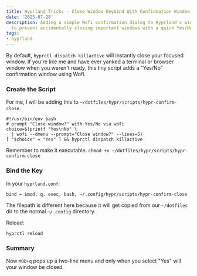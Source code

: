 ```yaml
---
title: Hyprland Tricks - Close Window Keybind With Confirmation Window
date: '2025-07-28'
description: Adding a simple Wofi confirmation dialog to Hyprland's window close keybind
  to prevent accidentally closing important windows with a quick Yes/No prompt.
tags:
- hyprland
---
```


By default, `hyprctl dispatch killactive` will instantly close your focused
window. If you're like me and have ever yanked a terminal or browser window
when you weren't ready, this tiny script adds a "Yes/No" confirmation window
using Wofi.

### Create the Script

For me, I will be adding this to `~/dotfiles/hypr/scripts/hypr-confirm-close`.

```
#!/usr/bin/env bash
# prompt "Close window?" with Yes/No via wofi
choice=$(printf "Yes\nNo" \
  | wofi --dmenu --prompt="Close window?" --lines=5)
[ "$choice" = "Yes" ] && hyprctl dispatch killactive
```

Remember to make it executable.
`chmod +x ~/dotfiles/hypr/scripts/hypr-confirm-close`

### Bind the Key

In your `hyprland.conf`:

```
bind = $mod, q, exec, bash, ~/.config/hypr/scripts/hypr-confirm-close
```

The filepath is different here because it will get copied from our `~/dotfiles`
dir to the normal `~/.config` directory.

Reload:

`hyprctl reload`

### Summary

Now `MOD+q` pops up a two-line menu and only when you select "Yes" will your
window be closed.
